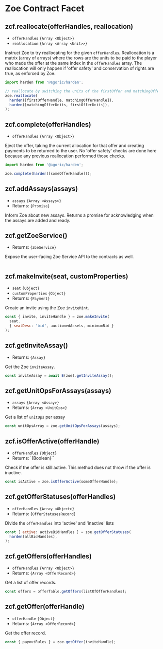 # Zoe Contract Facet

## zcf.reallocate(offerHandles, reallocation)
- `offerHandles` `{Array <Object>}`
- `reallocation` `{Array <Array <Unit>>}`

Instruct Zoe to try reallocating for the given `offerHandles`. Reallocation is a matrix (array of arrays) where the rows are the units to be paid to the player who made the offer at the same index in the `offerHandles` array. The reallocation will only happen if 'offer safety' and conservation of rights are true, as enforced by Zoe.

```js
import harden from '@agoric/harden';

// reallocate by switching the units of the firstOffer and matchingOffer
zoe.reallocate(
  harden([firstOfferHandle, matchingOfferHandle]),
  harden([matchingOfferUnits, firstOfferUnits]),
);
```

## zcf.complete(offerHandles)
- `offerHandles` `{Array <Object>}`

Eject the offer, taking the current allocation for that offer and creating payments to be returned to the user. No 'offer safety' checks are done here because any previous reallocation performed those checks.

```js
import harden from '@agoric/harden';

zoe.complete(harden([someOfferHandle]));
```

## zcf.addAssays(assays)
- `assays` `{Array <Assays>}`
- Returns: `{Promise}`

Inform Zoe about new assays. Returns a promise for acknowledging when the assays are added and ready.

## zcf.getZoeService()
- Returns: `{ZoeService}`

Expose the user-facing Zoe Service API to the contracts as well.

```js
```

## zcf.makeInvite(seat, customProperties)
- `seat` `{Object}`
- `customProperties` `{Object}`
- Returns: `{Payment}`

Create an invite using the Zoe `inviteMint`.

```js
const { invite, inviteHandle } = zoe.makeInvite(
  seat,
  { seatDesc: 'bid', auctionedAssets, minimumBid }
);
```

## zcf.getInviteAssay()
- Returns: `{Assay}`

Get the Zoe `inviteAssay`.

```js
const inviteAssay = await E(zoe).getInviteAssay();
```

## zcf.getUnitOpsForAssays(assays)
- `assays` `{Array <Assay>}`
- Returns: `{Array <UnitOps>}`

Get a list of `unitOps` per assay

```js
const unitOpsArray = zoe.getUnitOpsForAssays(assays);
```

## zcf.isOfferActive(offerHandle)
- `offerHandles` `{Object}`
- Returns: `{Boolean}``

Check if the offer is still active. This method does not throw if the offer is inactive.

```js
const isActive = zoe.isOfferActive(someOfferHandle);
```

## zcf.getOfferStatuses(offerHandles)
- `offerHandles` `{Array <Object>}`
- Returns: `{OfferStatusesRecord}`

Divide the `offerHandles` into 'active' and 'inactive' lists

```js
const { active: activeBidHandles } = zoe.getOfferStatuses(
  harden(allBidHandles),
);
```

## zcf.getOffers(offerHandles)
- `offerHandles` `{Array <Object>}`
- Returns: `{Array <OfferRecord>}`

Get a list of offer records.

```js
const offers = offerTable.getOffers(listOfOfferHandles);
```

## zcf.getOffer(offerHandle)
- `offerHandle` `{Object}`
- Returns: `{Array <OfferRecord>}`

Get the offer record.

```js
const { payoutRules } = zoe.getOffer(inviteHandle);
```
